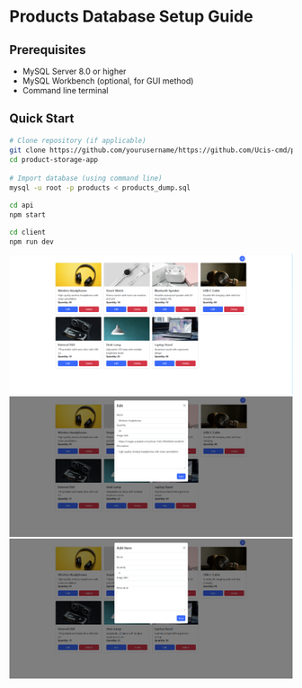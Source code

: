 # Products Database Setup Guide

## Prerequisites

- MySQL Server 8.0 or higher
- MySQL Workbench (optional, for GUI method)
- Command line terminal

## Quick Start

```bash
# Clone repository (if applicable)
git clone https://github.com/yourusername/https://github.com/Ucis-cmd/product-storage-app.git
cd product-storage-app

# Import database (using command line)
mysql -u root -p products < products_dump.sql
```
```bash
cd api
npm start
```
```bash
cd client
npm run dev
```
![Home page](screenshots/webpg1.png "Home page")
![Edit modal](screenshots/webpg2.png "Edit modal")
![Delete modal](screenshots/webpg3.png "Delete modal")

